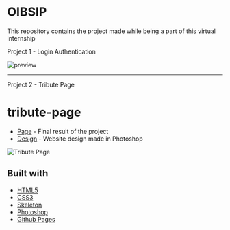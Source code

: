 # OIBSIP
This repository contains the project made while being a part of this virtual internship

Project 1 -    Login Authentication

![preview](https://github.com/simplyrishiii/OIBSIP/assets/137674108/ac330c57-748b-48b8-8fce-423aa5d90cc2)

____________________________________________________________________________________________________________________________________________
Project 2 - Tribute Page


# tribute-page

- [Page](http://jorge-sanz.github.io/tribute-page/) - Final result of the project
- [Design](https://github.com/jorge-sanz/tribute-page/blob/gh-pages/art/tribute-page.png) - Website design made in Photoshop

![Tribute Page](./art/tribute-page.gif)


## Built with
- [HTML5](https://developer.mozilla.org/es/docs/HTML/HTML5)
- [CSS3](https://developer.mozilla.org/es/docs/Web/CSS/CSS3)
- [Skeleton](http://getskeleton.com/)
- [Photoshop](http://www.adobe.com/es/products/photoshop.html)
- [Github Pages](https://pages.github.com/)


